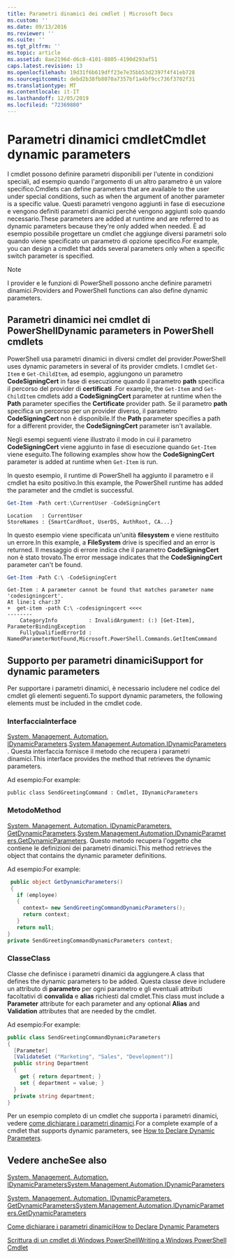 ```yaml
---
title: Parametri dinamici dei cmdlet | Microsoft Docs
ms.custom: ''
ms.date: 09/13/2016
ms.reviewer: ''
ms.suite: ''
ms.tgt_pltfrm: ''
ms.topic: article
ms.assetid: 8ae2196d-d6c8-4101-8805-4190d293af51
caps.latest.revision: 13
ms.openlocfilehash: 19d31f6b619dff23e7e35bb53d2397f4f41eb728
ms.sourcegitcommit: debd2b38fb8070a7357bf1a4bf9cc736f3702f31
ms.translationtype: MT
ms.contentlocale: it-IT
ms.lasthandoff: 12/05/2019
ms.locfileid: "72369880"
---
```

# <a name="cmdlet-dynamic-parameters"></a><span data-ttu-id="13373-102">Parametri dinamici cmdlet</span><span class="sxs-lookup"><span data-stu-id="13373-102">Cmdlet dynamic parameters</span></span>

<span data-ttu-id="13373-103">I cmdlet possono definire parametri disponibili per l'utente in condizioni speciali, ad esempio quando l'argomento di un altro parametro è un valore specifico.</span><span class="sxs-lookup"><span data-stu-id="13373-103">Cmdlets can define parameters that are available to the user under special conditions, such as when the argument of another parameter is a specific value.</span></span> <span data-ttu-id="13373-104">Questi parametri vengono aggiunti in fase di esecuzione e vengono definiti parametri dinamici perché vengono aggiunti solo quando necessario.</span><span class="sxs-lookup"><span data-stu-id="13373-104">These parameters are added at runtime and are referred to as dynamic parameters because they're only added when needed.</span></span> <span data-ttu-id="13373-105">È ad esempio possibile progettare un cmdlet che aggiunge diversi parametri solo quando viene specificato un parametro di opzione specifico.</span><span class="sxs-lookup"><span data-stu-id="13373-105">For example, you can design a cmdlet that adds several parameters only when a specific switch parameter is specified.</span></span>

> [!NOTE]
> <span data-ttu-id="13373-106">I provider e le funzioni di PowerShell possono anche definire parametri dinamici.</span><span class="sxs-lookup"><span data-stu-id="13373-106">Providers and PowerShell functions can also define dynamic parameters.</span></span>

## <a name="dynamic-parameters-in-powershell-cmdlets"></a><span data-ttu-id="13373-107">Parametri dinamici nei cmdlet di PowerShell</span><span class="sxs-lookup"><span data-stu-id="13373-107">Dynamic parameters in PowerShell cmdlets</span></span>

<span data-ttu-id="13373-108">PowerShell usa parametri dinamici in diversi cmdlet del provider.</span><span class="sxs-lookup"><span data-stu-id="13373-108">PowerShell uses dynamic parameters in several of its provider cmdlets.</span></span> <span data-ttu-id="13373-109">I cmdlet `Get-Item` e `Get-ChildItem`, ad esempio, aggiungono un parametro **CodeSigningCert** in fase di esecuzione quando il parametro **path** specifica il percorso del provider di **certificati** .</span><span class="sxs-lookup"><span data-stu-id="13373-109">For example, the `Get-Item` and `Get-ChildItem` cmdlets add a **CodeSigningCert** parameter at runtime when the **Path** parameter specifies the **Certificate** provider path.</span></span> <span data-ttu-id="13373-110">Se il parametro **path** specifica un percorso per un provider diverso, il parametro **CodeSigningCert** non è disponibile.</span><span class="sxs-lookup"><span data-stu-id="13373-110">If the **Path** parameter specifies a path for a different provider, the **CodeSigningCert** parameter isn't available.</span></span>

<span data-ttu-id="13373-111">Negli esempi seguenti viene illustrato il modo in cui il parametro **CodeSigningCert** viene aggiunto in fase di esecuzione quando `Get-Item` viene eseguito.</span><span class="sxs-lookup"><span data-stu-id="13373-111">The following examples show how the **CodeSigningCert** parameter is added at runtime when `Get-Item` is run.</span></span>

<span data-ttu-id="13373-112">In questo esempio, il runtime di PowerShell ha aggiunto il parametro e il cmdlet ha esito positivo.</span><span class="sxs-lookup"><span data-stu-id="13373-112">In this example, the PowerShell runtime has added the parameter and the cmdlet is successful.</span></span>

```powershell
Get-Item -Path cert:\CurrentUser -CodeSigningCert
```

```Output
Location   : CurrentUser
StoreNames : {SmartCardRoot, UserDS, AuthRoot, CA...}
```

<span data-ttu-id="13373-113">In questo esempio viene specificata un'unità **filesystem** e viene restituito un errore.</span><span class="sxs-lookup"><span data-stu-id="13373-113">In this example, a **FileSystem** drive is specified and an error is returned.</span></span> <span data-ttu-id="13373-114">Il messaggio di errore indica che il parametro **CodeSigningCert** non è stato trovato.</span><span class="sxs-lookup"><span data-stu-id="13373-114">The error message indicates that the **CodeSigningCert** parameter can't be found.</span></span>

```powershell
Get-Item -Path C:\ -CodeSigningCert
```

```Output
Get-Item : A parameter cannot be found that matches parameter name 'codesigningcert'.
At line:1 char:37
+  get-item -path C:\ -codesigningcert <<<<
--------
    CategoryInfo          : InvalidArgument: (:) [Get-Item], ParameterBindingException
    FullyQualifiedErrorId : NamedParameterNotFound,Microsoft.PowerShell.Commands.GetItemCommand
```

## <a name="support-for-dynamic-parameters"></a><span data-ttu-id="13373-115">Supporto per parametri dinamici</span><span class="sxs-lookup"><span data-stu-id="13373-115">Support for dynamic parameters</span></span>

<span data-ttu-id="13373-116">Per supportare i parametri dinamici, è necessario includere nel codice del cmdlet gli elementi seguenti.</span><span class="sxs-lookup"><span data-stu-id="13373-116">To support dynamic parameters, the following elements must be included in the cmdlet code.</span></span>

### <a name="interface"></a><span data-ttu-id="13373-117">Interfaccia</span><span class="sxs-lookup"><span data-stu-id="13373-117">Interface</span></span>

<span data-ttu-id="13373-118">[System. Management. Automation. IDynamicParameters](/dotnet/api/System.Management.Automation.IDynamicParameters).</span><span class="sxs-lookup"><span data-stu-id="13373-118">[System.Management.Automation.IDynamicParameters](/dotnet/api/System.Management.Automation.IDynamicParameters).</span></span>
<span data-ttu-id="13373-119">Questa interfaccia fornisce il metodo che recupera i parametri dinamici.</span><span class="sxs-lookup"><span data-stu-id="13373-119">This interface provides the method that retrieves the dynamic parameters.</span></span>

<span data-ttu-id="13373-120">Ad esempio:</span><span class="sxs-lookup"><span data-stu-id="13373-120">For example:</span></span>

`public class SendGreetingCommand : Cmdlet, IDynamicParameters`

### <a name="method"></a><span data-ttu-id="13373-121">Metodo</span><span class="sxs-lookup"><span data-stu-id="13373-121">Method</span></span>

<span data-ttu-id="13373-122">[System. Management. Automation. IDynamicParameters. GetDynamicParameters](/dotnet/api/System.Management.Automation.IDynamicParameters.GetDynamicParameters).</span><span class="sxs-lookup"><span data-stu-id="13373-122">[System.Management.Automation.IDynamicParameters.GetDynamicParameters](/dotnet/api/System.Management.Automation.IDynamicParameters.GetDynamicParameters).</span></span>
<span data-ttu-id="13373-123">Questo metodo recupera l'oggetto che contiene le definizioni dei parametri dinamici.</span><span class="sxs-lookup"><span data-stu-id="13373-123">This method retrieves the object that contains the dynamic parameter definitions.</span></span>

<span data-ttu-id="13373-124">Ad esempio:</span><span class="sxs-lookup"><span data-stu-id="13373-124">For example:</span></span>

```csharp
 public object GetDynamicParameters()
 {
   if (employee)
   {
     context= new SendGreetingCommandDynamicParameters();
     return context;
   }
   return null;
}
private SendGreetingCommandDynamicParameters context;
```

### <a name="class"></a><span data-ttu-id="13373-125">Classe</span><span class="sxs-lookup"><span data-stu-id="13373-125">Class</span></span>

<span data-ttu-id="13373-126">Classe che definisce i parametri dinamici da aggiungere.</span><span class="sxs-lookup"><span data-stu-id="13373-126">A class that defines the dynamic parameters to be added.</span></span> <span data-ttu-id="13373-127">Questa classe deve includere un attributo di **parametro** per ogni parametro e gli eventuali attributi facoltativi di **convalida** e **alias** richiesti dal cmdlet.</span><span class="sxs-lookup"><span data-stu-id="13373-127">This class must include a **Parameter** attribute for each parameter and any optional **Alias** and **Validation** attributes that are needed by the cmdlet.</span></span>

<span data-ttu-id="13373-128">Ad esempio:</span><span class="sxs-lookup"><span data-stu-id="13373-128">For example:</span></span>

```csharp
public class SendGreetingCommandDynamicParameters
{
  [Parameter]
  [ValidateSet ("Marketing", "Sales", "Development")]
  public string Department
  {
    get { return department; }
    set { department = value; }
  }
  private string department;
}
```

<span data-ttu-id="13373-129">Per un esempio completo di un cmdlet che supporta i parametri dinamici, vedere [come dichiarare i parametri dinamici](./how-to-declare-dynamic-parameters.md).</span><span class="sxs-lookup"><span data-stu-id="13373-129">For a complete example of a cmdlet that supports dynamic parameters, see [How to Declare Dynamic Parameters](./how-to-declare-dynamic-parameters.md).</span></span>

## <a name="see-also"></a><span data-ttu-id="13373-130">Vedere anche</span><span class="sxs-lookup"><span data-stu-id="13373-130">See also</span></span>

[<span data-ttu-id="13373-131">System. Management. Automation. IDynamicParameters</span><span class="sxs-lookup"><span data-stu-id="13373-131">System.Management.Automation.IDynamicParameters</span></span>](/dotnet/api/System.Management.Automation.IDynamicParameters)

[<span data-ttu-id="13373-132">System. Management. Automation. IDynamicParameters. GetDynamicParameters</span><span class="sxs-lookup"><span data-stu-id="13373-132">System.Management.Automation.IDynamicParameters.GetDynamicParameters</span></span>](/dotnet/api/System.Management.Automation.IDynamicParameters.GetDynamicParameters)

[<span data-ttu-id="13373-133">Come dichiarare i parametri dinamici</span><span class="sxs-lookup"><span data-stu-id="13373-133">How to Declare Dynamic Parameters</span></span>](./how-to-declare-dynamic-parameters.md)

[<span data-ttu-id="13373-134">Scrittura di un cmdlet di Windows PowerShell</span><span class="sxs-lookup"><span data-stu-id="13373-134">Writing a Windows PowerShell Cmdlet</span></span>](./writing-a-windows-powershell-cmdlet.md)
